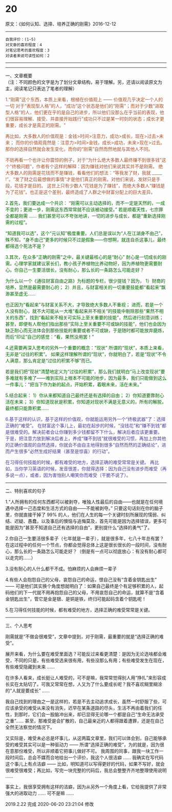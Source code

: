 # 20

原文：《如何认知、选择、培养正确的刚需》2016-12-12   

<hr>  

```  
自我评价：(1~5)  
对文章的喜欢程度：4  
对笔记思考的喜欢程度：3  
对读者来说可读性如何：2  
```  

<hr>

<hr>

一、文章概要  
（注：不同颜色的文字是为了划分文章结构，易于理解。另，还请以阅读原文为主，阅读笔记只表达了笔者的理解）  

<font color=#A0522D>1.“刚需”这个东西，本质上来看，根植在价值观上 —— 价值观几乎决定一个人的一切
对于“表现型人格”的人，“成功”这个状态是他们的“刚需”；而对于少数“进取型人格”的人，他们更在乎的是自己的进步，所以他们没那么在乎当前的表现，他们很容易理解、接受、并直接开始践行"成功只不过是某一时刻的状态；成长才更重要，成长才是真正的刚需。"

再比如，大多数人的价值观是：金钱>时间>注意力，成功>成长，现在>过去>未来；
而你的价值观竟然是：注意力>时间>金钱，成长>成功，未来>现在>过去。
那你的选择自然就会发生变化，而你的“刚需”自然而然地就与其他人不同。

不妨再看一个也许让你震惊的例子，对于“为什么绝大多数人最终赚不到很多钱”这个“终极问题”，作者有个这样的解释：因为赚钱对他们来说其实并不是刚需。
绝大多数人的刚需是花钱而不是赚钱，看看他们的想法：“等我发了财，我就 _____ !”。“发了财之后最想做的事情”才是他们真正的刚需。对他们来说，发财只是手段，花钱才是目的。
这世上只有少数人“花钱是为了赚钱”，而绝大多数人“赚钱是为了花钱”。也正是这个差别，最终造成了人群之中财富分配上的巨大差异。 </font>

<font color=#006400>2.首先，我们要达成一个共识：
“刚需可以主动选择的，而不一定是天然的，一成不变的；更进一步，刚需这东西常常就不应该被动接受。”
若是顺着天性，七宗罪全都是刚需 …… 我们甚至可以不夸张地讲，一切的进步与成长，都是“重新选择刚需的过程”。

“知道我可以选”，这个“元认知”极度重要。人们总是误以为“人在江湖身不由己”，殊不知，“身不由己”更多的时候只不过是假象——你想啊，就连自杀这事儿，最终都得选个死法不是？

3.其次，在众多“正确的刚需”之中，最关键最核心的是“耐心”
耐心是一切成长的刚需。心理学家就建议家长们，教小孩子养植物比养动物好，因为养植物更需要耐心。你自己一生要活很长，没有耐心，那么长的一条路怎么可能走好？

为什么以一个《通往财富自由之路》为标题的专栏，很少提钱？因为，
1）财商的培养，显然是最需要耐心的；
2）并且，与财富相关的一切重要技能都“看起来”飘渺甚至虚无……

也正因为“看起来”与财富关系不大，才导致绝大多数人不重视；
进而，若是一个人没有耐心，就不大可能从一大堆“看起来并不相关”的技能中剔除那些“果然不相关的东西”，找到“看起来不相关可实际上至关重要的技能”，然后进行刻意训练；
甚至，即便有人帮他们指出那些“实际上至关重要不可或缺的技能”，他们也会因为缺乏耐心而无法体会到那些技能的重要或者不可或缺，于是随时都可能放弃磨炼，而后“印证”自己的感觉：“看，果然没用罢！”

4.还需要再深入思考的另外一个重要的概念：“现状”
所谓的“现状”，本质上来看，无非是“过往的积累”。
如果这样理解所谓的“现状”，你就明白了，若是“现状”不令人满意，那么肯定是“过往的积累不够”而已。

若是我们把“现状”清楚地定义为“过往的积累”，那么我们就明白“马上改变现状”要多难就有多难了——难到实际上根本不可能的地步，因为最多，我们只能做到这么一件事儿：“把当下作为新的起点，开始积累，着眼未来，活在未来。”

5.结合起来：
1）你从来都知道自己最终还是有选择的自由；
2）你知道要靠耐心活在未来；
3）你知道现状是积累，你知道对现状不满是无意义的，所有的解脱，最终都只能靠积累…… </font>

<font color=#483D8B>6.基于这样的认识，基于这样的价值观，你就能运用另外一个“终极武器”了：选择正确的“难受”。
在财富这个事儿上，最初在起步的时候，“没钱花”和“赚不到钱”都是很难受的。解决前者会让你赚到多少钱都留不下什么，解决后者应该更重要。
于是，把注意力放到解决后者上，养成“赚不到钱”就很难受的习惯，再加上你其他的正确价值观的自然选择，你就会不由自主地得到很多“自然而然的正确结论”，进而产生很多“必然生成好结果（甚至是惊喜）的行动”。

在习得任何技能的时候，都有难受的地方，选择正确的难受常常是关键。
再比如，当你学习英语的时候，发音很差，你就得选择：因为自己没有进步而难受（再多说一点），或者，因为害怕别人嘲笑你而难受（干脆不说了）。 </font>

<hr>

二、特别喜欢的句子  

1.“人所拥有的任何东西都可以被剥夺，唯独人性最后的自由——也就是在任何境遇中选择一己态度和生活方式的自由——不能被剥夺。”
只要这句话刻在你的脑子里，你就直接干掉了 99% 的人，他们在人生的每一个关键时刻所展现的懦弱、纠结、迟疑、愚蠢，以及事后的懊恼与追悔莫及，首先可能是因为选择错误，更多可能是因为“甚至不知道自己还有选择的自由”，更别提什么“选择的勇气”了。

2.你自己一生要活很多辈子（七年就是一辈子），就是很多年，七八十年总有罢？在这过程中的任何一个节点，你都会觉得总体上这是很长很长的一段时间，没有耐心，那么长的一条路怎么可能走好？（倒是有一点可以彻底放心：有没有耐心都可以走完的……）

3.没有耐心的人什么都干不成。怕麻烦的人会麻烦一辈子

4.有些人会抱怨自己的父母，哀怨自己的命运，恨自己没有“含着金钥匙出生” —— 可是他们其实换个角度想就明白了：如果自己最终是个有足够积累的人，起码他们的下一代就不用再抱怨自己的父母，不用哀怨自己的命运，就算不是“含着金钥匙出生”，管它是金是银、是铜是铁，终归可能起码含着个钥匙呢！

5.在习得任何技能的时候，都有难受的地方，选择正确的难受常常是关键。

<hr>

三、个人思考

刚需就是“不做会很难受”，文章中提到，对于刚需，最重要的就是“选择正确的难受”。

展开来看，为什么要在难受里面选？可能反过来看更清楚：是因为无论选啥都会难受，不同的只是，有些难受选来很有用，有些没那么有用；有些难受发生在现在，有些难受隐藏到未来 ……  

在许多人看来，成长挺让人难受的，可不是嘛，我常常觉得别人用“挣扎”来形容成长实在太贴切了。可我又常常在想，人又为了什么要成长呢？我不喜欢糊里糊涂的“人就是要成长” ……  

我自己找到的理由之一是这样的，若是不去主动追求成长，虽然一时舒服了些，可应该承受的难受从来没有消失，迟早在某条道路的尽头，生活不再由着我们的任性，到那时，它们会一股脑冲出来，却已显得无论哪一个都是自己“生命无法承受之重”…… 甚至，那难受是会扩散的，自己最亲近的人都得跟着遭罪，还是在自己全然无法察觉的情况下。

又实际是，难受未必总是坏事儿，从这两篇文章里，我们可以体会到，自己能够承受的难受其实可以是一种驱动力 —— 所谓“选择正确的难受”，为的就是，因为很在意那份难受，所以非顺着它把事儿做好不可。
我周围的同事，跟我一块工作一段时间后，总会不媒而合地给出一个评价，我这个人很洁癖 …… 我确实在写代码这个事儿上有点洁癖 —— 比如，明知道可以写得更好的代码，如果不写好，就会很难受很难受；再比如，写完一块完整的代码后，我总会整整齐齐地整理使用说明 ……  

事实上，我很享受拥有这样的洁癖，因为从另外一个角度上看，它给我提供了非常强大的进取动力 …… 可不是嘛 ……  

2019.2.22 完成
2020-06-20 23:21:04 修改
